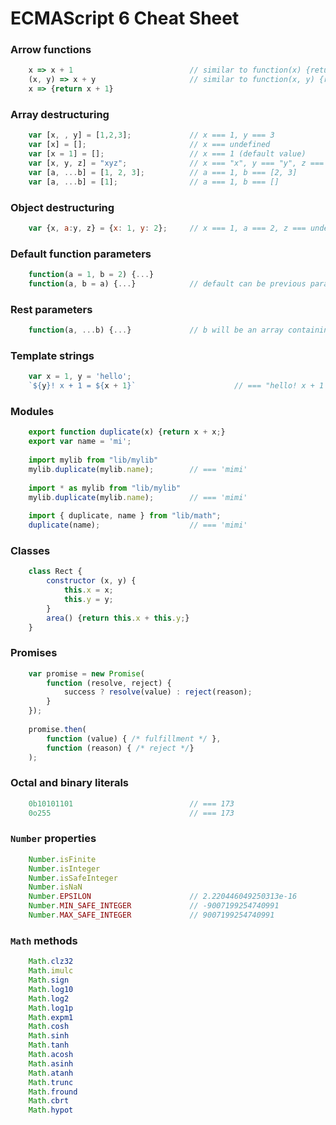 # ECMAScript 6 Cheat Sheet

### Arrow functions
```javascript
    x => x + 1                          // similar to function(x) {return x + 1;}
    (x, y) => x + y                     // similar to function(x, y) {return x + y;}
    x => {return x + 1}
```

### Array destructuring
```javascript
    var [x, , y] = [1,2,3];             // x === 1, y === 3
    var [x] = [];                       // x === undefined
    var [x = 1] = [];                   // x === 1 (default value)
    var [x, y, z] = "xyz";              // x === "x", y === "y", z === undefined
    var [a, ...b] = [1, 2, 3];          // a === 1, b === [2, 3]
    var [a, ...b] = [1];                // a === 1, b === []
```

### Object destructuring
```javascript
    var {x, a:y, z} = {x: 1, y: 2};     // x === 1, a === 2, z === undefined
```

### Default function parameters
```javascript
    function(a = 1, b = 2) {...}
    function(a, b = a) {...}            // default can be previous param
```

### Rest parameters
```javascript
    function(a, ...b) {...}             // b will be an array containing the 2nd and above params
```

### Template strings
```javascript
    var x = 1, y = 'hello';
    `${y}! x + 1 = ${x + 1}`                      // === "hello! x + 1 = 2"
```

### Modules
```javascript
    export function duplicate(x) {return x + x;}
    export var name = 'mi';
    
    import mylib from "lib/mylib"
    mylib.duplicate(mylib.name);        // === 'mimi'
    
    import * as mylib from "lib/mylib"
    mylib.duplicate(mylib.name);        // === 'mimi'
    
    import { duplicate, name } from "lib/math";
    duplicate(name);                    // === 'mimi'
```

### Classes
```javascript
    class Rect {
        constructor (x, y) {
        	this.x = x;
        	this.y = y;
        }
        area() {return this.x + this.y;}
    }
```

### Promises
```javascript
	var promise = new Promise(
    	function (resolve, reject) {
    		success ? resolve(value) : reject(reason);
    	}
    });
    
    promise.then(
        function (value) { /* fulfillment */ },
        function (reason) { /* reject */}
    );
```

### Octal and binary literals
```javascript
    0b10101101                          // === 173
    0o255                               // === 173
```

### `Number` properties
```javascript
    Number.isFinite
    Number.isInteger
    Number.isSafeInteger
    Number.isNaN
    Number.EPSILON                      // 2.220446049250313e-16
    Number.MIN_SAFE_INTEGER             // -9007199254740991
    Number.MAX_SAFE_INTEGER             // 9007199254740991
```

### `Math` methods
```javascript
    Math.clz32
    Math.imulc
    Math.sign
    Math.log10
    Math.log2
    Math.log1p
    Math.expm1
    Math.cosh
    Math.sinh
    Math.tanh
    Math.acosh
    Math.asinh
    Math.atanh
    Math.trunc
    Math.fround
    Math.cbrt
    Math.hypot
```
